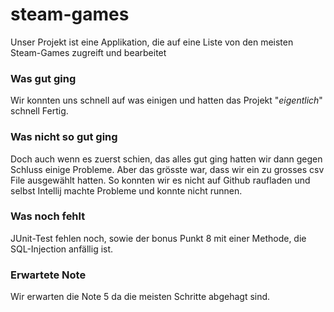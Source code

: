 # steam-games
Unser Projekt ist eine Applikation, die auf eine Liste von den meisten Steam-Games zugreift und bearbeitet


### Was gut ging ###
Wir konnten uns schnell auf was einigen und hatten das Projekt "*eigentlich*" schnell Fertig.

### Was nicht so gut ging ###
Doch auch wenn es zuerst schien, das alles gut ging hatten wir dann gegen Schluss einige Probleme.
Aber das grösste war, dass wir ein zu grosses csv File ausgewählt hatten. So konnten wir es nicht auf Github raufladen und selbst Intellij machte Probleme und konnte nicht runnen.

### Was noch fehlt ###
JUnit-Test fehlen noch, sowie der bonus Punkt 8 mit einer Methode, die SQL-Injection anfällig ist.

### Erwartete Note ###

Wir erwarten die Note 5 da die meisten Schritte abgehagt sind.

